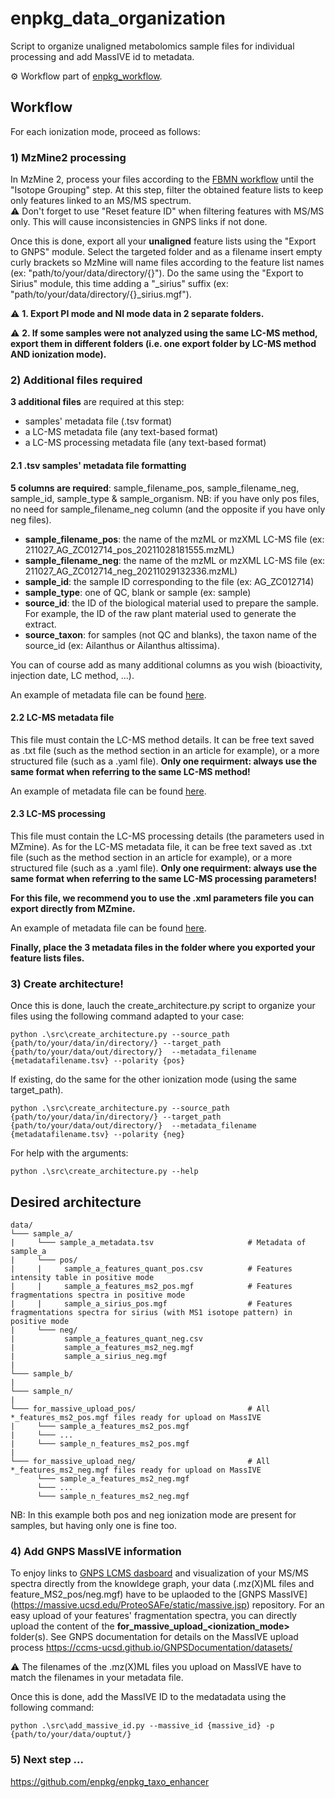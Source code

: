 # enpkg_data_organization
Script to organize unaligned metabolomics sample files for individual processing and add MassIVE id to metadata.

⚙️ Workflow part of [enpkg_workflow](https://github.com/enpkg/enpkg_workflow).  

## Workflow

For each ionization mode, proceed as follows:

### 1) MzMine2 processing

In MzMine 2, process your files according to the [FBMN workflow](https://ccms-ucsd.github.io/GNPSDocumentation/featurebasedmolecularnetworking-with-mzmine2/) until the "Isotope Grouping" step. At this step, filter the obtained feature lists to keep only features linked to an MS/MS spectrum.  
:warning: Don't forget to use "Reset feature ID" when filtering features with MS/MS only. This will cause inconsistencies in GNPS links if not done.

Once this is done, export all your **unaligned** feature lists using the "Export to GNPS" module. Select the targeted folder and as a filename insert empty curly brackets so MzMine will name files according to the feature list names (ex: "path/to/your/data/directory/{}"). Do the same using the "Export to Sirius" module, this time adding a "_sirius" suffix (ex: "path/to/your/data/directory/{}_sirius.mgf"). 


:warning: **1. Export PI mode and NI mode data in 2 separate folders.**

:warning: **2. If some samples were not analyzed using the same LC-MS method, export them in different folders (i.e. one export folder by LC-MS method AND ionization mode).**

### 2) Additional files required

**3 additional files** are required at this step:
- samples' metadata file (.tsv format)
- a LC-MS metadata file (any text-based format)
- a LC-MS processing metadata file (any text-based format)

#### 2.1 .tsv samples' metadata file formatting

**5 columns are required**: sample_filename_pos, sample_filename_neg, sample_id, sample_type & sample_organism.
NB: if you have only pos files, no need for sample_filename_neg column (and the opposite if you have only neg files).

- **sample_filename_pos**: the name of the mzML or mzXML LC-MS file (ex: 211027_AG_ZC012714_pos_20211028181555.mzML)
- **sample_filename_neg**: the name of the mzML or mzXML LC-MS file (ex: 211027_AG_ZC012714_neg_20211029132336.mzML)
- **sample_id**: the sample ID corresponding to the file (ex: AG_ZC012714)
- **sample_type**: one of QC, blank or sample (ex: sample)
- **source_id**: the ID of the biological material used to prepare the sample. For example, the ID of the raw plant material used to generate the extract.
- **source_taxon**: for samples (not QC and blanks), the taxon name of the source_id (ex: Ailanthus or Ailanthus altissima).

You can of course add as many additional columns as you wish (bioactivity, injection date, LC method, ...).

An example of metadata file can be found [here](https://github.com/enpkg/enpkg_data_organization/blob/main/data/metadata.tsv).

#### 2.2 LC-MS metadata file
This file must contain the LC-MS method details. It can be free text saved as .txt file (such as the method section in an article for example), or a more structured file (such as a .yaml file). **Only one requirment: always use the same format when referring to the same LC-MS method!**

An example of metadata file can be found [here](https://github.com/enpkg/enpkg_data_organization/blob/main/data/lcms_method_params.txt).

#### 2.3 LC-MS processing
This file must contain the LC-MS processing details (the parameters used in MZmine). As for the LC-MS metadata file, it can be free text saved as .txt file (such as the method section in an article for example), or a more structured file (such as a .yaml file). **Only one requirment: always use the same format when referring to the same LC-MS processing parameters!**

**For this file, we recommend you to use the .xml parameters file you can export directly from MZmine.**

An example of metadata file can be found [here](https://github.com/enpkg/enpkg_data_organization/blob/main/data/lcms_processing_params.xml).

**Finally, place the 3 metadata files in the folder where you exported your feature lists files.**

### 3) Create architecture!

Once this is done, lauch the create_architecture.py script to organize your files using the following command adapted to your case:

```console
python .\src\create_architecture.py --source_path {path/to/your/data/in/directory/} --target_path {path/to/your/data/out/directory/}  --metadata_filename {metadatafilename.tsv} --polarity {pos}
```
If existing, do the same for the other ionization mode (using the same target_path).

```console
python .\src\create_architecture.py --source_path {path/to/your/data/in/directory/} --target_path {path/to/your/data/out/directory/}  --metadata_filename {metadatafilename.tsv} --polarity {neg}
```
For help with the arguments:

```console
python .\src\create_architecture.py --help
```

## Desired architecture

```
data/
└─── sample_a/
|     └─── sample_a_metadata.tsv                     # Metadata of sample_a
|     └─── pos/
|     |     sample_a_features_quant_pos.csv          # Features intensity table in positive mode
|     |     sample_a_features_ms2_pos.mgf            # Features fragmentations spectra in positive mode
|     |     sample_a_sirius_pos.mgf                  # Features fragmentations spectra for sirius (with MS1 isotope pattern) in positive mode 
|     └─── neg/
|           sample_a_features_quant_neg.csv
|           sample_a_features_ms2_neg.mgf
|           sample_a_sirius_neg.mgf
|
└─── sample_b/
|
└─── sample_n/
|
└─── for_massive_upload_pos/                         # All *_features_ms2_pos.mgf files ready for upload on MassIVE
|     └─── sample_a_features_ms2_pos.mgf                     
|     └─── ...                    
|     └─── sample_n_features_ms2_pos.mgf
|
└─── for_massive_upload_neg/                         # All *_features_ms2_neg.mgf files ready for upload on MassIVE
      └─── sample_a_features_ms2_neg.mgf                    
      └─── ...                    
      └─── sample_n_features_ms2_neg.mgf                    
```

NB: In this example both pos and neg ionization mode are present for samples, but having only one is fine too.

### 4) Add GNPS MassIVE information

To enjoy links to [GNPS LCMS dasboard](https://gnps-lcms.ucsd.edu/) and visualization of your MS/MS spectra directly from the knowldege graph, your data (.mz(X)ML files and feature_MS2_pos/neg.mgf) have to be uplaoded to the [GNPS MassIVE] (https://massive.ucsd.edu/ProteoSAFe/static/massive.jsp) repository. For an easy upload of your features' fragmentation spectra, you can directly upload the content of the **for_massive_upload_<ionization_mode>** folder(s). See GNPS documentation for details on the MassIVE upload process https://ccms-ucsd.github.io/GNPSDocumentation/datasets/ 

:warning: The filenames of the .mz(X)ML files you upload on MassIVE have to match the filenames in your metadata file.

Once this is done, add the MassIVE ID to the medatadata using the following command:

```console
python .\src\add_massive_id.py --massive_id {massive_id} -p {path/to/your/data/ouptut/}
```

### 5) Next step ...

https://github.com/enpkg/enpkg_taxo_enhancer


